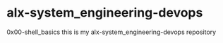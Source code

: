 # alx-system_engineering-devops
0x00-shell_basics
this is my  alx-system_engineering-devops repository 
